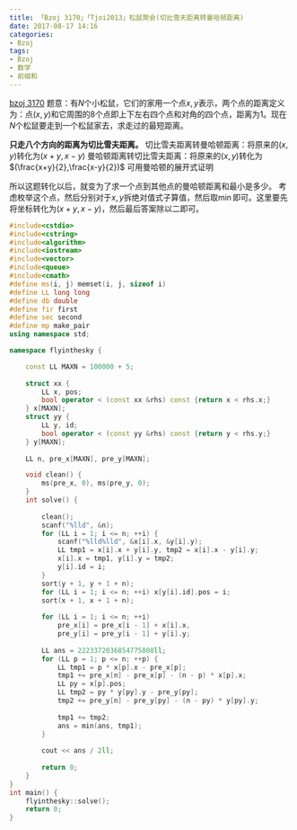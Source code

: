 ```yaml
---
title: 「Bzoj 3170」「Tjoi2013」松鼠聚会(切比雪夫距离转曼哈顿距离)
date: 2017-08-17 14:16
categories:
- Bzoj
tags:
- Bzoj
- 数学
- 前缀和
---
```

[bzoj 3170](http://www.lydsy.com/JudgeOnline/problem.php?id=3170)
题意：有$N$个小松鼠，它们的家用一个点$x,y$表示，两个点的距离定义为：点$(x,y)$和它周围的$8$个点即上下左右四个点和对角的四个点，距离为$1$。现在$N$个松鼠要走到一个松鼠家去，求走过的最短距离。

**只走八个方向的距离为切比雪夫距离。**
切比雪夫距离转曼哈顿距离：将原来的$(x,y)$转化为$(x+y,x-y)$
曼哈顿距离转切比雪夫距离：将原来的$(x,y)$转化为$(\frac{x+y}{2},\frac{x-y}{2})$
可用曼哈顿的展开式证明

所以这题转化以后，就变为了求一个点到其他点的曼哈顿距离和最小是多少。
考虑枚举这个点，然后分别对于$x,y$拆绝对值式子算值，然后取$\min$即可。这里要先将坐标转化为$(x+y,x-y)$，然后最后答案除以二即可。

<!-- more -->
```c++
#include<cstdio> 
#include<cstring>
#include<algorithm>
#include<iostream>
#include<vector>
#include<queue>
#include<cmath>
#define ms(i, j) memset(i, j, sizeof i)
#define LL long long
#define db double
#define fir first
#define sec second
#define mp make_pair
using namespace std;

namespace flyinthesky {

    const LL MAXN = 100000 + 5;
    
    struct xx {
        LL x, pos;
        bool operator < (const xx &rhs) const {return x < rhs.x;}
    } x[MAXN];
    struct yy {
        LL y, id;
        bool operator < (const yy &rhs) const {return y < rhs.y;}
    } y[MAXN];
    
    LL n, pre_x[MAXN], pre_y[MAXN];

    void clean() {
    	ms(pre_x, 0), ms(pre_y, 0);
    }
    int solve() {
        
        clean();
        scanf("%lld", &n);
        for (LL i = 1; i <= n; ++i) {
        	scanf("%lld%lld", &x[i].x, &y[i].y);
        	LL tmp1 = x[i].x + y[i].y, tmp2 = x[i].x - y[i].y;
            x[i].x = tmp1, y[i].y = tmp2;
        	y[i].id = i;
        }
        sort(y + 1, y + 1 + n);
        for (LL i = 1; i <= n; ++i) x[y[i].id].pos = i;
        sort(x + 1, x + 1 + n);
        
        for (LL i = 1; i <= n; ++i) 
        	pre_x[i] = pre_x[i - 1] + x[i].x,
        	pre_y[i] = pre_y[i - 1] + y[i].y;
        
        LL ans = 2223372036854775808ll; 
        for (LL p = 1; p <= n; ++p) {
        	LL tmp1 = p * x[p].x - pre_x[p];
        	tmp1 += pre_x[n] - pre_x[p] - (n - p) * x[p].x;
        	LL py = x[p].pos;
        	LL tmp2 = py * y[py].y - pre_y[py];
        	tmp2 += pre_y[n] - pre_y[py] - (n - py) * y[py].y;
        	
        	tmp1 += tmp2;
        	ans = min(ans, tmp1);
        } 
        
        cout << ans / 2ll;
        
        return 0;
    }
}
int main() {
    flyinthesky::solve();
    return 0;
}
```